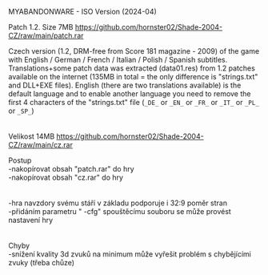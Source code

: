 MYABANDONWARE - ISO Version (2024-04)

Patch 1.2. Size 7MB https://github.com/hornster02/Shade-2004-CZ/raw/main/patch.rar

Czech version (1.2, DRM-free from Score 181 magazine - 2009) of the game with English / German / French / Italian / Polish / Spanish subtitles. Translations+some patch data was extracted (data01.res) from 1.2 patches available on the internet (135MB in total = the only difference is "strings.txt" and DLL+EXE files). English (there are two translations available) is the default language and to enable another language you need to remove the first 4 characters of the "strings.txt" file (```_DE_``` or ```_EN_``` or ```_FR_``` or ```_IT_``` or ```_PL_``` or ```_SP_```)
<br/>
<br/>
<br/>
Velikost 14MB https://github.com/hornster02/Shade-2004-CZ/raw/main/cz.rar

Postup
<br/>
-nakopírovat obsah "patch.rar" do hry
<br/>
-nakopírovat obsah "cz.rar" do hry
<br/>
<br/>
<br/>
-hra navzdory svému stáří v základu podporuje i 32:9 poměr stran
<br/>
-přidáním parametru " -cfg" spouštěcímu souboru se může provést nastavení hry
<br/>
<br/>
<br/>
Chyby
<br/>
-snížení kvality 3d zvuků na minimum může vyřešit problém s chybějícími zvuky (třeba chůze)
